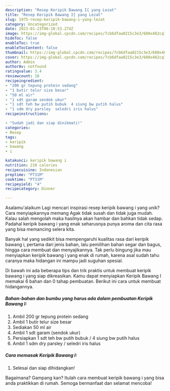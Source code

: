 ```yaml
---
description: "Resep Keripik Bawang I{ yang Lezat"
title: "Resep Keripik Bawang I{ yang Lezat"
slug: 1975-resep-keripik-bawang-i-yang-lezat
category: Uncategorized
date: 2023-01-23T06:10:53.274Z
image: https://img-global.cpcdn.com/recipes/7cb6dfaa0215c3e3/680x482cq70/keripik-bawang-i-foto-resep-utama.jpg
hideToc: false
enableToc: true
enableTocContent: false
thumbnail: https://img-global.cpcdn.com/recipes/7cb6dfaa0215c3e3/680x482cq70/keripik-bawang-i-foto-resep-utama.jpg
cover: https://img-global.cpcdn.com/recipes/7cb6dfaa0215c3e3/680x482cq70/keripik-bawang-i-foto-resep-utama.jpg
author: Admin
authorAv: notfound
ratingvalue: 3.4
reviewcount: 18
recipeingredient:
- "200 gr tepung protein sedang"
- "1 butir telur size besar"
- "50 ml air"
- "1 sdt garam sendok ukur"
- "1 sdt teh bw putih bubuk  4 siung bw putih halus"
- "1 sdm dry parsley  seledri iris halus"
recipeinstructions:

- "Sudah jadi dan siap dinikmati!"
categories:
- Resep
tags:
- keripik
- bawang
- i

katakunci: keripik bawang i 
nutrition: 210 calories
recipecuisine: Indonesian
preptime: "PT31M"
cooktime: "PT31M"
recipeyield: "4"
recipecategory: Dinner

---
```



Asalamu'alaikum Lagi mencari inspirasi resep keripik bawang i yang unik? Cara menyiapkannya memang Agak tidak susah dan tidak juga mudah. Kalau salah mengolah maka hasilnya akan hambar dan bahkan tidak sedap. Padahal keripik bawang i yang enak seharusnya punya aroma dan cita rasa yang bisa memancing selera kita.


Banyak hal yang sedikit bisa mempengaruhi kualitas rasa dari keripik bawang i, pertama dari jenis bahan, lalu pemilihan bahan segar dan bagus, hingga cara membuat dan menyajikannya. Tak perlu bingung jika mau menyiapkan keripik bawang i yang enak di rumah, karena asal sudah tahu caranya maka hidangan ini mampu jadi suguhan spesial.




Di bawah ini ada beberapa tips dan trik praktis untuk membuat keripik bawang i yang siap dikreasikan. Kamu dapat menyiapkan Keripik Bawang I memakai 6 bahan dan 0 tahap pembuatan. Berikut ini cara untuk membuat hidangannya.

<!--inarticleads1-->

##### Bahan-bahan dan bumbu yang harus ada dalam pembuatan Keripik Bawang I:

1. Ambil 200 gr tepung protein sedang
1. Ambil 1 butir telur size besar
1. Sediakan 50 ml air
1. Ambil 1 sdt garam (sendok ukur)
1. Persiapkan 1 sdt teh bw putih bubuk / 4 siung bw putih halus
1. Ambil 1 sdm dry parsley / seledri iris halus




<!--inarticleads2-->

##### Cara memasak Keripik Bawang I:


1. Selesai dan siap dihidangkan!



Bagaimana? Gampang kan? Itulah cara membuat keripik bawang i yang bisa anda praktikkan di rumah. Semoga bermanfaat dan selamat mencoba!
